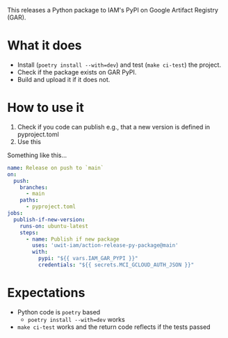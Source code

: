 This releases a Python package to IAM's PyPI on Google Artifact Registry (GAR).

# What it does

* Install (`poetry install --with=dev`) and test (`make ci-test`) the project.
* Check if the package exists on GAR PyPI.
* Build and upload it if it does not.

# How to use it

1. Check if you code can publish e.g., that a new version is defined in pyproject.toml
1. Use this

Something like this...

```yaml
name: Release on push to `main`
on:
  push:
    branches:
      - main
    paths:
      - pyproject.toml
jobs:
  publish-if-new-version:
    runs-on: ubuntu-latest
    steps:
      - name: Publish if new package
        uses: 'uwit-iam/action-release-py-package@main'
        with:
          pypi: "${{ vars.IAM_GAR_PYPI }}"
          credentials: "${{ secrets.MCI_GCLOUD_AUTH_JSON }}"
```

# Expectations

* Python code is `poetry` based
    - `poetry install --with=dev` works
* `make ci-test` works and the return code reflects if the tests passed
